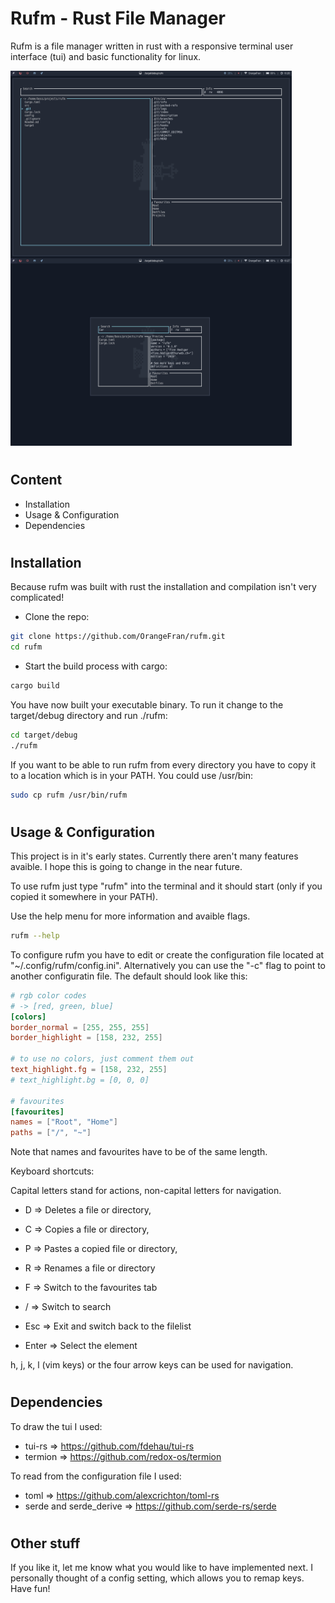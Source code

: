 # Rufm - **Ru**st **Fi**le **Ma**nager

Rufm is a file manager written in rust with a responsive terminal user interface (tui) and basic functionality for linux.

<img src="images/fullsize.png" alt="Rufm full-sized"
	style="float: left; margin-right = 1%" width="450" height="300" />
<img src="images/smallsize.png" alt="Rufm small-sized"
	width="450" height="300" />

# 
## Content

* Installation
* Usage & Configuration
* Dependencies

# 
## Installation

Because rufm was built with rust the installation and compilation isn't very complicated!

* Clone the repo:
``` bash
git clone https://github.com/OrangeFran/rufm.git
cd rufm
```

* Start the build process with cargo:
``` bash
cargo build
```

You have now built your executable binary. To run it change to the target/debug directory and run ./rufm:

``` bash
cd target/debug 
./rufm 
```

If you want to be able to run rufm from every directory you have to copy it to a location which is in your PATH. You could use /usr/bin:

``` bash
sudo cp rufm /usr/bin/rufm
```

# 
## Usage & Configuration

This project is in it's early states. Currently there aren't many features avaible.
I hope this is going to change in the near future.

To use rufm just type "rufm" into the terminal and it should start (only if you copied it somewhere in your PATH).

Use the help menu for more information and avaible flags.
``` bash
rufm --help
```

To configure rufm you have to edit or create the configuration file located at "~/.config/rufm/config.ini". Alternatively you can use the "-c" flag to point to another configuratin file.
The default should look like this:

``` toml
# rgb color codes
# -> [red, green, blue]
[colors]
border_normal = [255, 255, 255]
border_highlight = [158, 232, 255]

# to use no colors, just comment them out 
text_highlight.fg = [158, 232, 255]
# text_highlight.bg = [0, 0, 0]

# favourites
[favourites]
names = ["Root", "Home"]
paths = ["/", "~"]
```

Note that names and favourites have to be of the same length.

Keyboard shortcuts:

Capital letters stand for actions, non-capital letters for navigation.

- D => Deletes a file or directory,
- C => Copies a file or directory,
- P => Pastes a copied file or directory,
- R => Renames a file or directory

- F => Switch to the favourites tab

- / => Switch to search

- Esc => Exit and switch back to the filelist
- Enter => Select the element

h, j, k, l (vim keys) or the four arrow keys can be used for navigation.

# 
## Dependencies

To draw the tui I used:
- tui-rs => https://github.com/fdehau/tui-rs
- termion => https://github.com/redox-os/termion

To read from the configuration file I used:
- toml => https://github.com/alexcrichton/toml-rs
- serde and serde_derive => https://github.com/serde-rs/serde

#
## Other stuff

If you like it, let me know what you would like to have implemented next.
I personally thought of a config setting, which allows you to remap keys.
Have fun!
